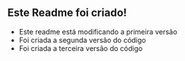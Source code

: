 ## Este Readme foi criado! 

- Este readme está modificando a primeira versão
- Foi criada a segunda versão do código
- Foi criada a terceira versão do código